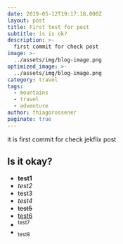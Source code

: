 ```yaml
---
date: 2019-05-12T19:17:18.000Z
layout: post
title: First test for post
subtitle: is is ok?
description: >-
  first commit for check post
image: >-
  ../assets/img/blog-image.png
optimized_image: >-
  ../assets/img/blog-image.png
category: travel
tags:
  - mountains
  - travel
  - adventure
author: thiagorossener
paginate: true
---
```

it is first commit for check jekflix post

## Is it okay?

* <strong>test1</strong>
* <em>test2</em>
* <abbr>test3</abbr>
* <cite>test4</cite>
* <del>test5</del>
* <ins>test6</ins>
* <sup>test7</sup>
* <sub>test8</sub>